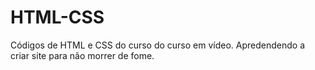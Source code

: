 # HTML-CSS
 Códigos de HTML e CSS do curso do curso em vídeo.
 Apredendendo a criar site para não morrer de fome.
